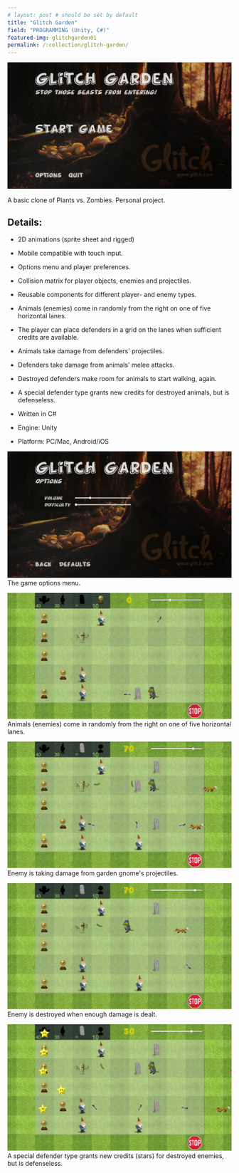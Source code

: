 ```yaml
---
# layout: post # should be set by default
title: "Glitch Garden"
field: "PROGRAMMING (Unity, C#)"
featured-img: glitchgarden01
permalink: /:collection/glitch-garden/
---
```


![Glitch Garden - Game menu](/assets/img/portfolio/glitch-garden-02.jpg "Game menu.")

A basic clone of Plants vs. Zombies. Personal project.

## Details:
- 2D animations (sprite sheet and rigged)
- Mobile compatible with touch input.
- Options menu and player preferences.
- Collision matrix for player objects, enemies and projectiles.
- Reusable components for different player- and enemy types.

- Animals (enemies) come in randomly from the right on one of five horizontal lanes.
- The player can place defenders in a grid on the lanes when sufficient credits are available.
- Animals take damage from defenders' projectiles.
- Defenders take damage from animals' melee attacks.
- Destroyed defenders make room for animals to start walking, again.
- A special defender type grants new credits for destroyed animals, but is defenseless.

- Written in C#
- Engine: Unity
- Platform: PC/Mac, Android/iOS

![Glitch Garden - Game menu](/assets/img/portfolio/glitchgarden03.jpg "Game menu.")
The game options menu.

![Glitch Garden - Defenders and enemies](/assets/img/portfolio/glitchgarden06.jpg "Animals (enemies) come in randomly from the right on one of five horizontal lanes.")
Animals (enemies) come in randomly from the right on one of five horizontal lanes.


![Glitch Garden - Enemy taking damage](/assets/img/portfolio/glitchgarden11.jpg "Enemy is taking damage.")
Enemy is taking damage from garden gnome's projectiles.


![Glitch Garden - Enemy destroyed](/assets/img/portfolio/glitchgarden12.jpg "Enemy destroyed by defender projectile.")
Enemy is destroyed when enough damage is dealt.


![Glitch Garden - Special defenders granting credits](/assets/img/portfolio/glitchgarden10.jpg "New credits are granted upon enemy destruction.")
A special defender type grants new credits (stars) for destroyed enemies, but is defenseless.

